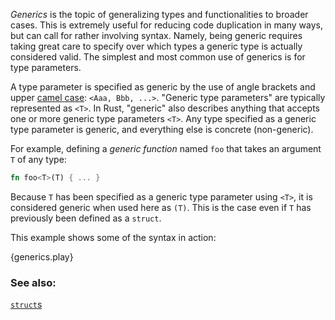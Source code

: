 *Generics* is the topic of generalizing types and functionalities to broader
cases. This is extremely useful for reducing code duplication in many ways,
but can call for rather involving syntax. Namely, being generic requires 
taking great care to specify over which types a generic type 
is actually considered valid. The simplest and most common use of generics 
is for type parameters.

A type parameter is specified as generic by the use of angle brackets and upper
[camel case][camelcase]: `<Aaa, Bbb, ...>`. "Generic type parameters" are
typically represented as `<T>`. In Rust, "generic" also describes anything that
accepts one or more generic type parameters `<T>`. Any type specified as a 
generic type parameter is generic, and everything else is concrete (non-generic).

For example, defining a *generic function* named `foo` that takes an argument
`T` of any type:

```rust
fn foo<T>(T) { ... }
```

Because `T` has been specified as a generic type parameter using `<T>`, it 
is considered generic when used here as `(T)`. This is the case even if `T` 
has previously been defined as a `struct`.

This example shows some of the syntax in action:

{generics.play}

### See also:

[`struct`s][structs]

[structs]: /custom_types/structs.html
[camelcase]: https://en.wikipedia.org/wiki/CamelCase